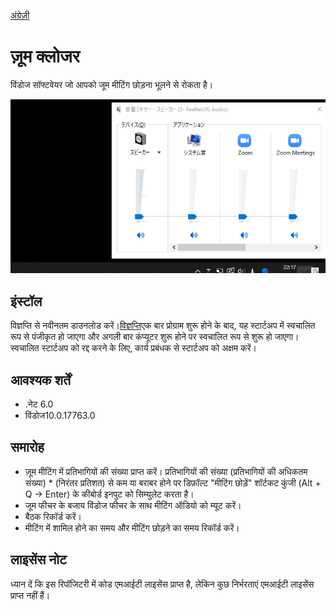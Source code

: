 [अंग्रेज़ी](https://github.com/34j/ZoomCloser/blob/master/README.en.md)

# ज़ूम क्लोजर

विंडोज सॉफ्टवेयर जो आपको जूम मीटिंग छोड़ना भूलने से रोकता है।

![Sample Gif](https://github.com/34j/ZoomCloser/blob/master/ExampleFast.gif)

## इंस्टॉल

विज्ञप्ति से नवीनतम डाउनलोड करें।[विज्ञप्ति](https://github.com/34j/ZoomCloser/releases)एक बार प्रोग्राम शुरू होने के बाद, यह स्टार्टअप में स्वचालित रूप से पंजीकृत हो जाएगा और अगली बार कंप्यूटर शुरू होने पर स्वचालित रूप से शुरू हो जाएगा। स्वचालित स्टार्टअप को रद्द करने के लिए, कार्य प्रबंधक से स्टार्टअप को अक्षम करें।

## आवश्यक शर्तें

-   .नेट 6.0
-   विंडोज10.0.17763.0

## समारोह

-   ज़ूम मीटिंग में प्रतिभागियों की संख्या प्राप्त करें। प्रतिभागियों की संख्या (प्रतिभागियों की अधिकतम संख्या) \* (निरंतर प्रतिशत) से कम या बराबर होने पर डिफ़ॉल्ट "मीटिंग छोड़ें" शॉर्टकट कुंजी (Alt + Q → Enter) के कीबोर्ड इनपुट को सिम्युलेट करता है।
-   जूम फीचर के बजाय विंडोज फीचर के साथ मीटिंग ऑडियो को म्यूट करें।
-   बैठक रिकॉर्ड करें।
-   मीटिंग में शामिल होने का समय और मीटिंग छोड़ने का समय रिकॉर्ड करें।

## लाइसेंस नोट

ध्यान दें कि इस रिपॉजिटरी में कोड एमआईटी लाइसेंस प्राप्त है, लेकिन कुछ निर्भरताएं एमआईटी लाइसेंस प्राप्त नहीं हैं।
